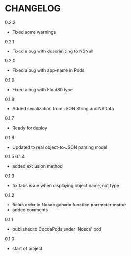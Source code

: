 CHANGELOG
=========

0.2.2
 - Fixed some warnings

0.2.1
 - Fixed a bug with deserializing to NSNull

0.2.0
 - Fixed a bug with app-name in Pods

0.1.9
 - Fixed a bug with Float80 type

0.1.8
 - Added serialization from JSON String and NSData

0.1.7
 - Ready for deploy

0.1.6
 - Updated to real object-to-JSON parsing model

0.1.5
0.1.4
 - added exclusion method

0.1.3
 - fix tabs issue when displaying object name, not type

0.1.2
 - fields order in Nosce generic function parameter matter
 - added comments

0.1.1
 - published to CocoaPods under 'Nosce' pod

0.1.0
  - start of project
